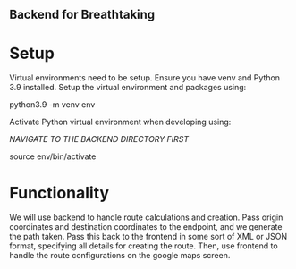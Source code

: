 ## Backend for Breathtaking

# Setup

Virtual environments need to be setup. Ensure you have venv and Python 3.9 installed. Setup the virtual environment and packages using:

python3.9 -m venv env

Activate Python virtual environment when developing using:

*NAVIGATE TO THE BACKEND DIRECTORY FIRST*

source env/bin/activate


# Functionality

We will use backend to handle route calculations and creation. Pass origin coordinates and destination coordinates to the endpoint, and we generate the path taken. Pass this back to the frontend in some sort of XML or JSON format, specifying all details for creating the route. Then, use frontend to handle the route configurations on the google maps screen.
